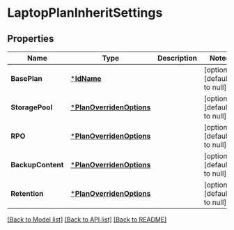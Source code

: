 # LaptopPlanInheritSettings

## Properties
Name | Type | Description | Notes
------------ | ------------- | ------------- | -------------
**BasePlan** | [***IdName**](IdName.md) |  | [optional] [default to null]
**StoragePool** | [***PlanOverridenOptions**](PlanOverridenOptions.md) |  | [optional] [default to null]
**RPO** | [***PlanOverridenOptions**](PlanOverridenOptions.md) |  | [optional] [default to null]
**BackupContent** | [***PlanOverridenOptions**](PlanOverridenOptions.md) |  | [optional] [default to null]
**Retention** | [***PlanOverridenOptions**](PlanOverridenOptions.md) |  | [optional] [default to null]

[[Back to Model list]](../README.md#documentation-for-models) [[Back to API list]](../README.md#documentation-for-api-endpoints) [[Back to README]](../README.md)

